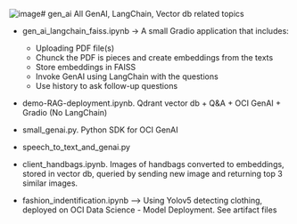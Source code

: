 ![image](https://github.com/bobpeulen/gen_ai/assets/75362416/c4eb20ce-7c87-4b6c-a675-ce3075baa24b)# gen_ai
All GenAI, LangChain, Vector db related topics


- gen_ai_langchain_faiss.ipynb -> A small Gradio application that includes:
   - Uploading PDF file(s)
   - Chunck the PDF is pieces and create embeddings from the texts
   - Store embeddings in FAISS
   - Invoke GenAI using LangChain with the questions
   - Use history to ask follow-up questions
  
- demo-RAG-deployment.ipynb. Qdrant vector db + Q&A + OCI GenAI + Gradio (No LangChain)
- small_genai.py. Python SDK for OCI GenAI
- speech_to_text_and_genai.py
- client_handbags.ipynb. Images of handbags converted to embeddings, stored in vector db, queried by sending new image and returning top 3 similar images.

- fashion_indentification.ipynb --> Using Yolov5 detecting clothing, deployed on OCI Data Science - Model Deployment. See artifact files
